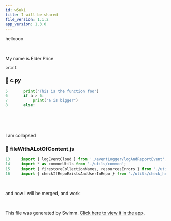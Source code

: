 ```yaml
---
id: w5uk1
title: I will be shared
file_version: 1.1.2
app_version: 1.3.0
---
```


helloooo

<br/>

My name is Elder Price

`print`<swm-token data-swm-token=":c.py:5:1:1:`	print(&quot;This is the function foo&quot;)`"/>
<!-- NOTE-swimm-snippet: the lines below link your snippet to Swimm -->
### 📄 c.py
```python
5      	print("This is the function foo")
6      	if a > 6:
7      		print("a is bigger")
8      	else:
```

<br/>

<br/>

<br/>

I am collapsed
<!-- NOTE-swimm-snippet: the lines below link your snippet to Swimm -->
### 📄 fileWithALotOfContent.js
<!-- collapsed -->

```javascript
13     import { logEventCloud } from './eventLogger/logAndReportEvent';
14     import * as commonUtils from './utils/common';
15     import { firestoreCollectionNames, resourcesErrors } from './utils/consts';
16     import { checkIfRepoExistsAndUserInRepo } from './utils/check_helpers';
```

<br/>

and now I will be merged, and work

<br/>

This file was generated by Swimm. [Click here to view it in the app](/repos/Z2l0aHViJTNBJTNBdGVzdC1naXRodWItYXBwJTNBJTNBc3dpbW1pbw==/docs/w5uk1).
